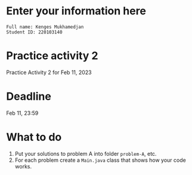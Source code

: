 # Enter your information here
```
Full name: Kenges Mukhamedjan
Student ID: 220103140
```

# Practice activity 2
Practice Activity 2 for Feb 11, 2023

# Deadline
Feb 11, 23:59

# What to do
1. Put your solutions to problem A into folder `problem-A`, etc. 
2. For each problem create a `Main.java` class that shows how your code works. 
